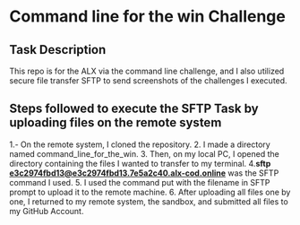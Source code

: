 Command line for the win Challenge
======================================

Task Description
------------------
This repo is for the ALX via the command line challenge, and I also utilized secure file transfer SFTP to send screenshots of the challenges I executed.

Steps followed to execute the SFTP Task by uploading files on the remote system
-----------------------------------------------------------------------------
1.- On the remote system, I cloned the repository.
2. I made a directory named command_line_for_the_win.
3. Then, on my local PC, I opened the directory containing the files I wanted to transfer to my terminal.
4.**sftp e3c2974fbd13@e3c2974fbd13.7e5a2c40.alx-cod.online** was the SFTP command I used. 
5. I used the command put with the filename in SFTP prompt to upload it to the remote machine.
6. After uploading all files one by one, I returned to my remote system, the sandbox, and submitted all files to my GitHub Account.




